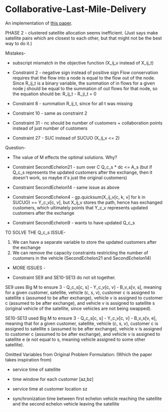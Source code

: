 # Collaborative-Last-Mile-Delivery
 
An implementation of [this paper](https://doi.org/10.1016/j.eswa.2024.124164).


PHASE 2 - clustered satellite allocation seems inefficient. (Just says make satellite pairs which are closest to each other, but that might not be the best way to do it.)


Mistakes-

- subscript mismatch in the objective function (X_ij_v instead of X_ij_t)

- Constraint 2 - negative sign instead of positive sign
Flow conservation requires that the flow into a node is equal to the flow out of the node. Since R_ij_t is a binary variable, the summation of in flows for a given node j should be equal to the summation of out flows for that node, so the equation should be:
R_ij_t - R_ji_t = 0


- Constraint 8 - summation R_ij_t, since for all t was missing 


- Constraint 10 - same as constraint 2


- Constraint 31 - nc should be number of customers + collaboration points instead of just number of customers


- Constraint 27 - SUC instead of SUCUO (X_ij_v <= 2)


Question-

- The value of M effects the optimal solutions. Why?

- Constraint SecondEchelon21 - sum over C Q_c_s * dc <= A_s (but if Q_c_s represents the updated customers after the exchange, then it doesn't work, so maybe it's just the original customers)

- Constraint SecondEchelon14 - same issue as above

- Constraint SecondEchelon4 - gp.quicksum(X_ij_v[c, k, v] for k in SUCUO) == Y_c_v[c, v], but X_ij_v stores the path, hence has exchanged customers, which ultimately points that Y_c_v represents updated customers after the exchange 

- Constraint SecondEchelon9 - wants to have updated Q_c_s


TO SOLVE THE Q_c_s ISSUE-
1. We can have a separate variable to store the updated customers after the exchange
2. We can remove the capacity constraints restricting the number of customers in the vehicle (SecondEchelon21 and SecondEchelon14)


- MORE ISSUES -

- Constraint SE9 and SE10-SE13 do not sit together. 

SE9 uses Big M to ensure 3 - Q_c_s[c, s] - Y_c_v[c, v] - B_v_s[v, s], meaning for a given customer, satellite, vehicle (c, s, v), customer c is assigned to satellite s (assumed to be after exchange), vehicle v is assigned to customer c (assumed to be after exchange), and vehicle v is assigned to satellite s (original vehicle of the satellite, since vehicles are not being swapped).

SE10-SE13 used Big M to ensure 3 - Q_c_s[c, s] - Y_c_v[c, v] - B_v_s[v, e], meaning that for a given customer, satellite, vehicle (c, s, v), customer c is assigned to satellite s (assumed to be after exchange), vehicle v is assigned to customer c (assumed to be after exchange), and vehicle v is assigned to satellite e (e not equal to s, meaning vehicle assigned to some other satellite).



Omitted Variables from Original Problem Formulation: (Which the paper takes inspiration from)

- service time of satellite

- time window for each customer [az,bz]

- service time at customer location sz

- synchronization time between first echelon vehicle reaching the satellite and the second echelon vehicle leaving the satellite
